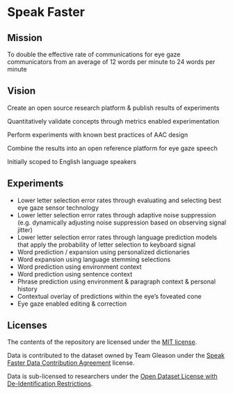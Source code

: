 # Speak Faster


## Mission

To double the effective rate of communications for eye gaze communicators from an average of 12 words per minute to 24 words per minute

## Vision

Create an open source research platform & publish results of experiments

Quantitatively validate concepts through metrics enabled experimentation

Perform experiments with known best practices of AAC design

Combine the results into an open reference platform for eye gaze speech

Initially scoped to English language speakers

## Experiments

* Lower letter selection error rates through evaluating and selecting best eye gaze sensor technology
* Lower letter selection error rates through adaptive noise suppression (e.g. dynamically adjusting noise suppression based on observing signal jitter)
* Lower letter selection error rates through language prediction models that apply the probability of letter selection to keyboard signal
* Word prediction / expansion using personalized dictionaries
* Word expansion using language stemming selections
* Word prediction using environment context
* Word prediction using sentence context
* Phrase prediction using environment & paragraph context & personal history
* Contextual overlay of predictions within the eye’s foveated cone
* Eye gaze enabled editing & correction

## Licenses

The contents of the repository are licensed under the [MIT license](LICENSE).

Data is contributed to the dataset owned by Team Gleason under the [Speak Faster Data Contribution Agreement](Legal/SpeakFaster_Data_Contribution_Agreement.md) license.

Data is sub-licensed to researchers under the [Open Dataset License with De-Identification Restrictions](Legal/DATA_LICENSE.md).